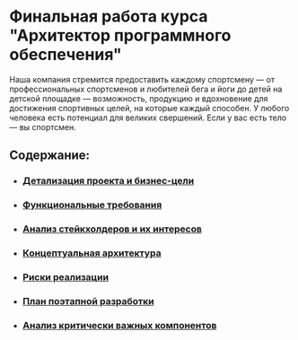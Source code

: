 # Финальная работа курса "Архитектор программного обеспечения"

Наша компания стремится предоставить каждому спортсмену — от профессиональных спортсменов и любителей бега и йоги до детей на детской площадке — возможность, продукцию и вдохновение для достижения спортивных целей, на которые каждый способен. У любого человека есть потенциал для великих свершений. Если у вас есть тело — вы спортсмен. 

## Содержание:

* ### [Детализация проекта и бизнес-цели](goals.md)

* ### [Функциональные требования](functional-requirements.md#Функциональные-требования)

* ### [Анализ стейкхолдеров и их интересов](stakeholders.md#Анализ-стейкхолдеров-и-их-интересов)

* ### [Концептуальная архитектура](concept.md)

* ### [Риски реализации](risks.md)

* ### [План поэтапной разработки](development-plan.md#План-поэтапной-разработки-и-расширения-системы)

* ### [Анализ критически важных компонентов](development-plan.md#Анализ-критически-важных-компонентов)
